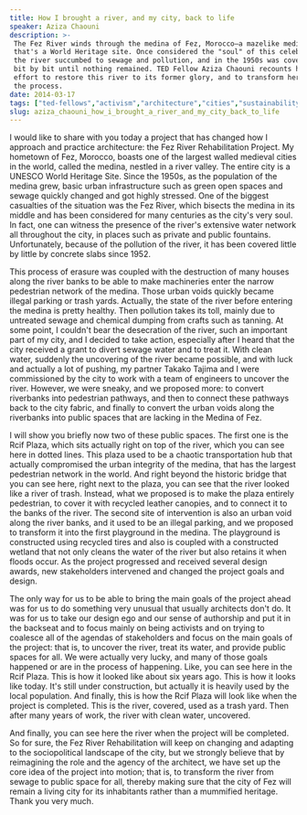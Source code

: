 ```yaml
---
title: How I brought a river, and my city, back to life
speaker: Aziza Chaouni
description: >-
 The Fez River winds through the medina of Fez, Morocco—a mazelike medieval city
 that's a World Heritage site. Once considered the "soul" of this celebrated city,
 the river succumbed to sewage and pollution, and in the 1950s was covered over
 bit by bit until nothing remained. TED Fellow Aziza Chaouni recounts her 20 year
 effort to restore this river to its former glory, and to transform her city in
 the process.
date: 2014-03-17
tags: ["ted-fellows","activism","architecture","cities","sustainability","infrastructure","rivers"]
slug: aziza_chaouni_how_i_brought_a_river_and_my_city_back_to_life
---
```


I would like to share with you today a project that has changed how I approach and
practice architecture: the Fez River Rehabilitation Project. My hometown of Fez, Morocco,
boasts one of the largest walled medieval cities in the world, called the medina, nestled
in a river valley. The entire city is a UNESCO World Heritage Site. Since the 1950s, as
the population of the medina grew, basic urban infrastructure such as green open spaces
and sewage quickly changed and got highly stressed. One of the biggest casualties of the
situation was the Fez River, which bisects the medina in its middle and has been
considered for many centuries as the city's very soul. In fact, one can witness the
presence of the river's extensive water network all throughout the city, in places such as
private and public fountains. Unfortunately, because of the pollution of the river, it has
been covered little by little by concrete slabs since 1952.

This process of erasure was coupled with the destruction of many houses along the river
banks to be able to make machineries enter the narrow pedestrian network of the medina.
Those urban voids quickly became illegal parking or trash yards. Actually, the state of
the river before entering the medina is pretty healthy. Then pollution takes its toll,
mainly due to untreated sewage and chemical dumping from crafts such as tanning. At some
point, I couldn't bear the desecration of the river, such an important part of my city,
and I decided to take action, especially after I heard that the city received a grant to
divert sewage water and to treat it. With clean water, suddenly the uncovering of the river
became possible, and with luck and actually a lot of pushing, my partner Takako Tajima and
I were commissioned by the city to work with a team of engineers to uncover the river.
However, we were sneaky, and we proposed more: to convert riverbanks into pedestrian
pathways, and then to connect these pathways back to the city fabric, and finally to
convert the urban voids along the riverbanks into public spaces that are lacking in the
Medina of Fez.

I will show you briefly now two of these public spaces. The first one is the Rcif Plaza,
which sits actually right on top of the river, which you can see here in dotted lines.
This plaza used to be a chaotic transportation hub that actually compromised the urban
integrity of the medina, that has the largest pedestrian network in the world. And right
beyond the historic bridge that you can see here, right next to the plaza, you can see
that the river looked like a river of trash. Instead, what we proposed is to make the
plaza entirely pedestrian, to cover it with recycled leather canopies, and to connect it
to the banks of the river. The second site of intervention is also an urban void along the
river banks, and it used to be an illegal parking, and we proposed to transform it into
the first playground in the medina. The playground is constructed using recycled tires and
also is coupled with a constructed wetland that not only cleans the water of the river but
also retains it when floods occur. As the project progressed and received several design
awards, new stakeholders intervened and changed the project goals and design.

The only way for us to be able to bring the main goals of the project ahead was for us to
do something very unusual that usually architects don't do. It was for us to take our
design ego and our sense of authorship and put it in the backseat and to focus mainly on
being activists and on trying to coalesce all of the agendas of stakeholders and focus on
the main goals of the project: that is, to uncover the river, treat its water, and provide
public spaces for all. We were actually very lucky, and many of those goals happened or
are in the process of happening. Like, you can see here in the Rcif Plaza. This is how it
looked like about six years ago. This is how it looks like today. It's still under
construction, but actually it is heavily used by the local population. And finally, this
is how the Rcif Plaza will look like when the project is completed. This is the river,
covered, used as a trash yard. Then after many years of work, the river with clean water,
uncovered.

And finally, you can see here the river when the project will be completed. So for sure,
the Fez River Rehabilitation will keep on changing and adapting to the sociopolitical
landscape of the city, but we strongly believe that by reimagining the role and the agency
of the architect, we have set up the core idea of the project into motion; that is, to
transform the river from sewage to public space for all, thereby making sure that the city
of Fez will remain a living city for its inhabitants rather than a mummified
heritage. Thank you very much.

<!--
ad_duration=3.33
comment_count=43
event="TED2014"
external_start_time=0
has_talk_citation=0
intro_duration=11.82
is_subtitle_required="False"
is_talk_featured="True"
language="en"
language_swap="False"
native_language="en"
number_of_related_talks=6
number_of_speakers=1
number_of_subtitled_videos=30
number_of_tags=7
number_of_talk_download_languages=31
number_of_talk_more_resources=1
number_of_talk_recommendations=0
number_of_talks_take_actions=0
post_ad_duration=0.83
published_timestamp="2014-08-19 14:56:48"
recording_date="2014-03-17"
speaker_description="Architect + ecotourism specialist"
speaker_is_published=1
speaker_name="Aziza Chaouni"
talk_name="How I brought a river, and my city, back to life"
talks_tags=["ted-fellows","activism","architecture","cities","sustainability","infrastructure","rivers"]
talks_take_action=[]
url_audio="https://download.ted.com/talks/AzizaChaouni_2014U.mp3?apikey=acme-roadrunner"
url_photo_speaker="https://pe.tedcdn.com/images/ted/63d0912689eba726cb4e230d8e56944a6e8504f8_254x191.jpg"
url_photo_talk="https://pe.tedcdn.com/images/ted/47aeb83c5e3a71f71f4df1cdb056052524cc0c3c_2400x1800.jpg"
url_webpage="https://www.ted.com/talks/aziza_chaouni_how_i_brought_a_river_and_my_city_back_to_life"
video_type_name="TED Stage Talk"
-->